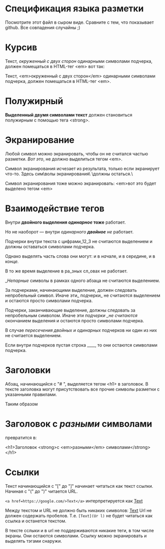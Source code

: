 <h1>Спецификация языка разметки</h1>

Посмотрите этот файл в сыром виде. Сравните с тем, что показывает github.
Все совпадения случайны ;)



<h1>Курсив</h1>

Текст, <em>окруженный с двух сторон</em> одинарными символами подчерка,
должен помещаться в HTML-тег \<em> вот так:

Текст, \<em>окруженный с двух сторон\</em> одинарными символами подчерка,
должен помещаться в HTML-тег \<em>.



<h1>Полужирный</h1>

<strong>Выделенный двумя символами текст</strong> должен становиться полужирным с помощью тега \<strong>.



<h1>Экранирование</h1>

Любой символ можно экранировать, чтобы он не считался частью разметки.
_Вот это_, не должно выделиться тегом \<em>.

Символ экранирования исчезает из результата, только если экранирует что-то.
Здесь сим\волы экранирования\ \должны остаться.\

Символ экранирования тоже можно экранировать: \<em>вот это будет выделено тегом</em> \<em>



<h1>Взаимодействие тегов</h1>

Внутри <strong>двойного выделения <em>одинарное</em> тоже</strong> работает.

Но не наоборот — внутри <em>одинарного __двойное__ не</em> работает.

Подчерки внутри текста c цифрами_12_3 не считаются выделением и должны оставаться символами подчерка.

Однако выделять часть слова они могут: и в <em>нач</em>але, и в сер<em>еди</em>не, и в кон<em>це.</em>

В то же время выделение в ра_зных сл_овах не работает.

__Непарные_ символы в рамках одного абзаца не считаются выделением.

За подчерками, начинающими выделение, должен следовать непробельный символ. Иначе эти_ подчерки_ не считаются выделением 
и остаются просто символами подчерка.

Подчерки, заканчивающие выделение, должны следовать за непробельным символом. Иначе эти <em>подчерки _не считаются</em> окончанием выделения 
и остаются просто символами подчерка.

В случае __пересечения _двойных__ и одинарных_ подчерков ни один из них не считается выделением.

Если внутри подчерков пустая строка ____, то они остаются символами подчерка.



<h1>Заголовки</h1>

Абзац, начинающийся с "# ", выделяется тегом \<h1> в заголовок.
В тексте заголовка могут присутствовать все прочие символы разметки с указанными правилами.

Таким образом

<h1>Заголовок <strong>с <em>разными</em> символами</strong></h1>

превратится в:

\<h1>Заголовок \<strong>с \<em>разными\</em> символами\</strong>\</h1>

<h1>Ссылки</h1>
Текст начинающийся с "[" до "]" начинает читаться как текст ссылки. Начиная с "(" до ")" читается URL.

`<a href=https://google.com/>Text</a>` интерпретируется как <a href=https://google.com/>Text</a>

Между текстом и URL не должно быть никаких символов: <a href=Url>Text</a>
Url не должен содержать пробелов. Т.е. `[Text](Ur l)` не будет читаться как ссылка и останется текстом.

В тексте сслыки и в url не поддерживаются никакие теги, в том числе экраны. Они остаются символами.
Ссылку можно экранировать и выделять тэгами снаружи.